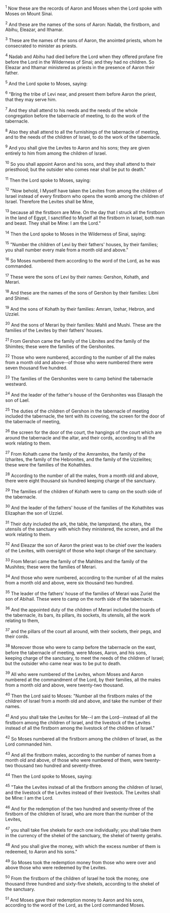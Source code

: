 <sup>1</sup> 
Now these are the records of Aaron and Moses when the Lord spoke with Moses on Mount Sinai. 

<sup>2</sup> 
And these are the names of the sons of Aaron: Nadab, the firstborn, and Abihu, Eleazar, and Ithamar. 

<sup>3</sup> 
These are the names of the sons of Aaron, the anointed priests, whom he consecrated to minister as priests. 

<sup>4</sup> 
Nadab and Abihu had died before the Lord when they offered profane fire before the Lord in the Wilderness of Sinai; and they had no children. So Eleazar and Ithamar ministered as priests in the presence of Aaron their father.

<sup>5</sup> 
And the Lord spoke to Moses, saying: 

<sup>6</sup> 
"Bring the tribe of Levi near, and present them before Aaron the priest, that they may serve him. 

<sup>7</sup> 
And they shall attend to his needs and the needs of the whole congregation before the tabernacle of meeting, to do the work of the tabernacle. 

<sup>8</sup> 
Also they shall attend to all the furnishings of the tabernacle of meeting, and to the needs of the children of Israel, to do the work of the tabernacle. 

<sup>9</sup> 
And you shall give the Levites to Aaron and his sons; they are given entirely to him from among the children of Israel. 

<sup>10</sup> 
So you shall appoint Aaron and his sons, and they shall attend to their priesthood; but the outsider who comes near shall be put to death." 

<sup>11</sup> 
Then the Lord spoke to Moses, saying: 

<sup>12</sup> 
"Now behold, I Myself have taken the Levites from among the children of Israel instead of every firstborn who opens the womb among the children of Israel. Therefore the Levites shall be Mine, 

<sup>13</sup> 
because all the firstborn are Mine. On the day that I struck all the firstborn in the land of Egypt, I sanctified to Myself all the firstborn in Israel, both man and beast. They shall be Mine: I am the Lord." 

<sup>14</sup> 
Then the Lord spoke to Moses in the Wilderness of Sinai, saying: 

<sup>15</sup> 
"Number the children of Levi by their fathers' houses, by their families; you shall number every male from a month old and above." 

<sup>16</sup> 
So Moses numbered them according to the word of the Lord, as he was commanded. 

<sup>17</sup> 
These were the sons of Levi by their names: Gershon, Kohath, and Merari. 

<sup>18</sup> 
And these are the names of the sons of Gershon by their families: Libni and Shimei. 

<sup>19</sup> 
And the sons of Kohath by their families: Amram, Izehar, Hebron, and Uzziel. 

<sup>20</sup> 
And the sons of Merari by their families: Mahli and Mushi. These are the families of the Levites by their fathers' houses. 

<sup>21</sup> 
From Gershon came the family of the Libnites and the family of the Shimites; these were the families of the Gershonites. 

<sup>22</sup> 
Those who were numbered, according to the number of all the males from a month old and above--of those who were numbered there were seven thousand five hundred. 

<sup>23</sup> 
The families of the Gershonites were to camp behind the tabernacle westward. 

<sup>24</sup> 
And the leader of the father's house of the Gershonites was Eliasaph the son of Lael. 

<sup>25</sup> 
The duties of the children of Gershon in the tabernacle of meeting included the tabernacle, the tent with its covering, the screen for the door of the tabernacle of meeting, 

<sup>26</sup> 
the screen for the door of the court, the hangings of the court which are around the tabernacle and the altar, and their cords, according to all the work relating to them. 

<sup>27</sup> 
From Kohath came the family of the Amramites, the family of the Izharites, the family of the Hebronites, and the family of the Uzzielites; these were the families of the Kohathites. 

<sup>28</sup> 
According to the number of all the males, from a month old and above, there were eight thousand six hundred keeping charge of the sanctuary. 

<sup>29</sup> 
The families of the children of Kohath were to camp on the south side of the tabernacle. 

<sup>30</sup> 
And the leader of the fathers' house of the families of the Kohathites was Elizaphan the son of Uzziel. 

<sup>31</sup> 
Their duty included the ark, the table, the lampstand, the altars, the utensils of the sanctuary with which they ministered, the screen, and all the work relating to them. 

<sup>32</sup> 
And Eleazar the son of Aaron the priest was to be chief over the leaders of the Levites, with oversight of those who kept charge of the sanctuary. 

<sup>33</sup> 
From Merari came the family of the Mahlites and the family of the Mushites; these were the families of Merari. 

<sup>34</sup> 
And those who were numbered, according to the number of all the males from a month old and above, were six thousand two hundred. 

<sup>35</sup> 
The leader of the fathers' house of the families of Merari was Zuriel the son of Abihail. These were to camp on the north side of the tabernacle. 

<sup>36</sup> 
And the appointed duty of the children of Merari included the boards of the tabernacle, its bars, its pillars, its sockets, its utensils, all the work relating to them, 

<sup>37</sup> 
and the pillars of the court all around, with their sockets, their pegs, and their cords. 

<sup>38</sup> 
Moreover those who were to camp before the tabernacle on the east, before the tabernacle of meeting, were Moses, Aaron, and his sons, keeping charge of the sanctuary, to meet the needs of the children of Israel; but the outsider who came near was to be put to death. 

<sup>39</sup> 
All who were numbered of the Levites, whom Moses and Aaron numbered at the commandment of the Lord, by their families, all the males from a month old and above, were twenty-two thousand.

<sup>40</sup> 
Then the Lord said to Moses: "Number all the firstborn males of the children of Israel from a month old and above, and take the number of their names. 

<sup>41</sup> 
And you shall take the Levites for Me--I am the Lord--instead of all the firstborn among the children of Israel, and the livestock of the Levites instead of all the firstborn among the livestock of the children of Israel." 

<sup>42</sup> 
So Moses numbered all the firstborn among the children of Israel, as the Lord commanded him. 

<sup>43</sup> 
And all the firstborn males, according to the number of names from a month old and above, of those who were numbered of them, were twenty-two thousand two hundred and seventy-three. 

<sup>44</sup> 
Then the Lord spoke to Moses, saying: 

<sup>45</sup> 
"Take the Levites instead of all the firstborn among the children of Israel, and the livestock of the Levites instead of their livestock. The Levites shall be Mine: I am the Lord. 

<sup>46</sup> 
And for the redemption of the two hundred and seventy-three of the firstborn of the children of Israel, who are more than the number of the Levites, 

<sup>47</sup> 
you shall take five shekels for each one individually; you shall take them in the currency of the shekel of the sanctuary, the shekel of twenty gerahs. 

<sup>48</sup> 
And you shall give the money, with which the excess number of them is redeemed, to Aaron and his sons." 

<sup>49</sup> 
So Moses took the redemption money from those who were over and above those who were redeemed by the Levites. 

<sup>50</sup> 
From the firstborn of the children of Israel he took the money, one thousand three hundred and sixty-five shekels, according to the shekel of the sanctuary. 

<sup>51</sup> 
And Moses gave their redemption money to Aaron and his sons, according to the word of the Lord, as the Lord commanded Moses.